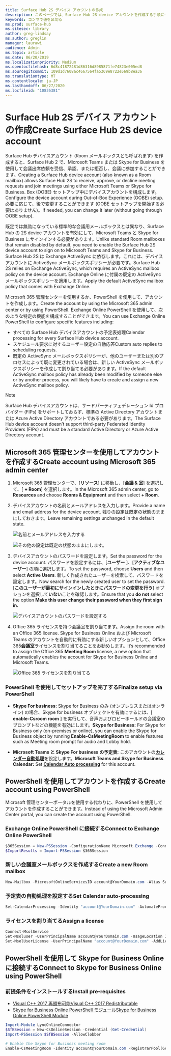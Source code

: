 ```yaml
---
title: Surface Hub 2S デバイス アカウントの作成
description: このページでは、Surface Hub 2S device アカウントを作成する手順について説明します。
keywords: コンマで値を区切る
ms.prod: surface-hub
ms.sitesec: library
author: greg-lindsay
ms.author: greglin
manager: laurawi
audience: Admin
ms.topic: article
ms.date: 06/20/2019
ms.localizationpriority: Medium
ms.openlocfilehash: 6d8c41872481d86316d8985871fe74823e005ed8
ms.sourcegitcommit: 109d1d7608ac4667564fa5369e8722e569b8ea36
ms.translationtype: MT
ms.contentlocale: ja-JP
ms.lasthandoff: 06/27/2020
ms.locfileid: "10836381"
---
```

# <span data-ttu-id="837bc-104">Surface Hub 2S デバイス アカウントの作成</span><span class="sxs-lookup"><span data-stu-id="837bc-104">Create Surface Hub 2S device account</span></span>

<span data-ttu-id="837bc-105">Surface Hub デバイスアカウント (Room メールボックスとも呼ばれます) を作成すると、Surface Hub 2 で、Microsoft Teams または Skype for Business を使用して会議出席依頼を受信、承認、または拒否し、会議に参加することができます。</span><span class="sxs-lookup"><span data-stu-id="837bc-105">Creating a Surface Hub device account (also known as a Room mailbox) allows Surface Hub 2S to receive, approve, or decline meeting requests and join meetings using either Microsoft Teams or Skype for Business.</span></span> <span data-ttu-id="837bc-106">Box (OOBE) セットアップ中にデバイスアカウントを構成します。</span><span class="sxs-lookup"><span data-stu-id="837bc-106">Configure the device account during Out-of-Box Experience (OOBE) setup.</span></span> <span data-ttu-id="837bc-107">必要に応じて、後で変更することができます (OOBE セットアップを開始する必要はありません)。</span><span class="sxs-lookup"><span data-stu-id="837bc-107">If needed, you can change it later (without going through OOBE setup).</span></span>

<span data-ttu-id="837bc-108">既定では無効になっている標準的な会議用メールボックスとは異なり、Surface Hub の 2S device アカウントを有効にして、Microsoft Teams と Skype for Business にサインインする必要があります。</span><span class="sxs-lookup"><span data-stu-id="837bc-108">Unlike standard Room mailboxes that remain disabled by default, you need to enable the Surface Hub 2S device account to sign on to Microsoft Teams and Skype for Business.</span></span> <span data-ttu-id="837bc-109">Surface Hub 2S は Exchange ActiveSync に依存します。これには、デバイスアカウントに ActiveSync メールボックスポリシーが必要です。</span><span class="sxs-lookup"><span data-stu-id="837bc-109">Surface Hub 2S relies on Exchange ActiveSync, which requires an ActiveSync mailbox policy on the device account.</span></span> <span data-ttu-id="837bc-110">Exchange Online に付属の既定の ActiveSync メールボックスポリシーを適用します。</span><span class="sxs-lookup"><span data-stu-id="837bc-110">Apply the default ActiveSync mailbox policy that comes with Exchange Online.</span></span>

<span data-ttu-id="837bc-111">Microsoft 365 管理センターを使用するか、PowerShell を使用して、アカウントを作成します。</span><span class="sxs-lookup"><span data-stu-id="837bc-111">Create the account by using the Microsoft 365 admin center or by using PowerShell.</span></span> <span data-ttu-id="837bc-112">Exchange Online PowerShell を使用して、次のような特定の機能を構成することができます。</span><span class="sxs-lookup"><span data-stu-id="837bc-112">You can use Exchange Online PowerShell to configure specific features including:</span></span>

- <span data-ttu-id="837bc-113">すべての Surface Hub デバイスアカウントの予定表処理</span><span class="sxs-lookup"><span data-stu-id="837bc-113">Calendar processing for every Surface Hub device account.</span></span>
- <span data-ttu-id="837bc-114">スケジュール要求に対するユーザー設定の自動応答</span><span class="sxs-lookup"><span data-stu-id="837bc-114">Custom auto replies to scheduling requests.</span></span>
- <span data-ttu-id="837bc-115">既定の ActiveSync メールボックスポリシーが、他のユーザーまたは別のプロセスによって既に変更されている場合は、新しい ActiveSync メールボックスポリシーを作成して割り当てる必要があります。</span><span class="sxs-lookup"><span data-stu-id="837bc-115">If the default ActiveSync mailbox policy has already been modified by someone else or by another process, you will likely have to create and assign a new ActiveSync mailbox policy.</span></span>

> [!NOTE]  
> <span data-ttu-id="837bc-116">Surface Hub デバイスアカウントは、サードパーティフェデレーション Id プロバイダー (FIPs) をサポートしておらず、標準の Active Directory アカウントまたは Azure Active Directory アカウントである必要があります。</span><span class="sxs-lookup"><span data-stu-id="837bc-116">The Surface Hub device account doesn’t support third-party Federated Identity Providers (FIPs) and must be a standard Active Directory or Azure Active Directory account.</span></span>

## <span data-ttu-id="837bc-117">Microsoft 365 管理センターを使用してアカウントを作成する</span><span class="sxs-lookup"><span data-stu-id="837bc-117">Create account using Microsoft 365 admin center</span></span>

1. <span data-ttu-id="837bc-118">Microsoft 365 管理センターで、[**リソース**] に移動し、[**会議 & 室**] を選択して、[ **+ Room**] を選択します。</span><span class="sxs-lookup"><span data-stu-id="837bc-118">In the Microsoft 365 admin center, go to **Resources** and choose **Rooms & Equipment** and then select **+ Room**.</span></span>

2. <span data-ttu-id="837bc-119">デバイスアカウントの名前とメールアドレスを入力します。</span><span class="sxs-lookup"><span data-stu-id="837bc-119">Provide a name and email address for the device account.</span></span> <span data-ttu-id="837bc-120">残りの設定は既定の状態のままにしておきます。</span><span class="sxs-lookup"><span data-stu-id="837bc-120">Leave remaining settings unchanged in the default state.</span></span>

   ![名前とメールアドレスを入力する](images/sh2-account2.png)

   ![その他の設定は既定の状態のままにします。](images/sh2-account3.png)

3. <span data-ttu-id="837bc-123">デバイスアカウントのパスワードを設定します。</span><span class="sxs-lookup"><span data-stu-id="837bc-123">Set the password for the device account.</span></span> <span data-ttu-id="837bc-124">パスワードを設定するには、[**ユーザー** ]、[**アクティブなユーザー**] の順に選択します。</span><span class="sxs-lookup"><span data-stu-id="837bc-124">To set the password, choose **Users** and then select **Active Users**.</span></span> <span data-ttu-id="837bc-125">新しく作成されたユーザーを検索して、パスワードを設定します。</span><span class="sxs-lookup"><span data-stu-id="837bc-125">Now search for the newly created user to set the password.</span></span> <span data-ttu-id="837bc-126">[**このユーザーが最初にサインインしたときにパスワードの変更を行う**] オプションを選択して**いない**ことを確認します。</span><span class="sxs-lookup"><span data-stu-id="837bc-126">Ensure that you **do not** select the option **Make this user change their password when they first sign in.**</span></span>

   ![デバイスアカウントのパスワードを設定する](images/sh2-account4.png)

4. <span data-ttu-id="837bc-128">Office 365 ライセンスを持つ会議室を割り当てます。</span><span class="sxs-lookup"><span data-stu-id="837bc-128">Assign the room with an Office 365 license.</span></span> <span data-ttu-id="837bc-129">Skype for Business Online および Microsoft Teams のアカウントを自動的に有効にする新しいオプションとして、Office 365**会議室**ライセンスを割り当てることをお勧めします。</span><span class="sxs-lookup"><span data-stu-id="837bc-129">It’s recommended to assign the Office 365 **Meeting Room** license, a new option that automatically enables the account for Skype for Business Online and Microsoft Teams.</span></span>

   ![Office 365 ライセンスを割り当てる](images/sh2-account5.png)

### <span data-ttu-id="837bc-131">PowerShell を使用してセットアップを完了する</span><span class="sxs-lookup"><span data-stu-id="837bc-131">Finalize setup via PowerShell</span></span>

- <span data-ttu-id="837bc-132">**Skype For business:** Skype for Business のみ (オンプレミスまたはオンライン) の場合、Skype for business オブジェクトを有効にするには、[ **enable-Csroom room** ] を実行して、音声およびロビーホールドの会議室のプロンプトなどの機能を有効にします。</span><span class="sxs-lookup"><span data-stu-id="837bc-132">**Skype for Business:** For Skype for Business only (on-premises or online), you can enable the Skype for Business object by running **Enable-CsMeetingRoom** to enable features such as Meeting room prompt for audio and Lobby hold.</span></span>

- <span data-ttu-id="837bc-133">**Microsoft Teams と Skype For business の予定表:** このアカウントの[**カレンダー自動処理**](https://docs.microsoft.com/surface-hub/surface-hub-2s-account?source=docs#set-calendar-auto-processing)を設定します。</span><span class="sxs-lookup"><span data-stu-id="837bc-133">**Microsoft Teams and Skype for Business Calendar:** Set [**Calendar Auto processing**](https://docs.microsoft.com/surface-hub/surface-hub-2s-account?source=docs#set-calendar-auto-processing) for this account.</span></span>

## <span data-ttu-id="837bc-134">PowerShell を使用してアカウントを作成する</span><span class="sxs-lookup"><span data-stu-id="837bc-134">Create account using PowerShell</span></span>

<span data-ttu-id="837bc-135">Microsoft 管理センターポータルを使用する代わりに、PowerShell を使用してアカウントを作成することができます。</span><span class="sxs-lookup"><span data-stu-id="837bc-135">Instead of using the Microsoft Admin Center portal, you can create the account using PowerShell.</span></span>

### <span data-ttu-id="837bc-136">Exchange Online PowerShell に接続する</span><span class="sxs-lookup"><span data-stu-id="837bc-136">Connect to Exchange Online PowerShell</span></span>

```powershell
$365Session = New-PSSession -ConfigurationName Microsoft.Exchange -ConnectionUri https://ps.outlook.com/powershell -Credential (Get-Credential) -Authentication Basic –AllowRedirection
$ImportResults = Import-PSSession $365Session
```

### <span data-ttu-id="837bc-137">新しい会議室メールボックスを作成する</span><span class="sxs-lookup"><span data-stu-id="837bc-137">Create a new Room mailbox</span></span>

```powershell
New-Mailbox -MicrosoftOnlineServicesID account@YourDomain.com -Alias SurfaceHub2S -Name SurfaceHub2S -Room -EnableRoomMailboxAccount $true -RoomMailboxPassword (ConvertTo-SecureString  -String "<Enter Strong Password>" -AsPlainText -Force)
```

### <span data-ttu-id="837bc-138">予定表の自動処理を設定する</span><span class="sxs-lookup"><span data-stu-id="837bc-138">Set Calendar auto-processing</span></span>

```powershell
Set-CalendarProcessing -Identity "account@YourDomain.com" -AutomateProcessing AutoAccept -AddOrganizerToSubject $false –AllowConflicts   $false –DeleteComments $false -DeleteSubject $false -RemovePrivateProperty $false -AddAdditionalResponse $true -AdditionalResponse "This room is equipped with a Surface Hub"
```

### <span data-ttu-id="837bc-139">ライセンスを割り当てる</span><span class="sxs-lookup"><span data-stu-id="837bc-139">Assign a license</span></span>

```powershell
Connect-MsolService
Set-Msoluser -UserPrincipalName account@YourDomain.com -UsageLocation IE
Set-MsolUserLicense -UserPrincipalName "account@YourDomain.com" -AddLicenses "contoso:MEETING_ROOM"
```

## <span data-ttu-id="837bc-140">PowerShell を使用して Skype for Business Online に接続する</span><span class="sxs-lookup"><span data-stu-id="837bc-140">Connect to Skype for Business Online using PowerShell</span></span>

### <span data-ttu-id="837bc-141">前提条件をインストールする</span><span class="sxs-lookup"><span data-stu-id="837bc-141">Install pre-requisites</span></span>

- [<span data-ttu-id="837bc-142">Visual C++ 2017 再頒布可能</span><span class="sxs-lookup"><span data-stu-id="837bc-142">Visual C++ 2017 Redistributable</span></span>](https://aka.ms/vs/15/release/vc_redist.x64.exe)
- [<span data-ttu-id="837bc-143">Skype for Business Online PowerShell モジュール</span><span class="sxs-lookup"><span data-stu-id="837bc-143">Skype for Business Online PowerShell Module</span></span>](https://www.microsoft.com/download/confirmation.aspx?id=39366)

```powershell
Import-Module LyncOnlineConnector
$SfBSession = New-CsOnlineSession -Credential (Get-Credential)
Import-PSSession $SfBSession -AllowClobber

# Enable the Skype for Business meeting room
Enable-CsMeetingRoom -Identity account@YourDomain.com -RegistrarPool(Get-CsTenant).Registrarpool -SipAddressType EmailAddress
```
